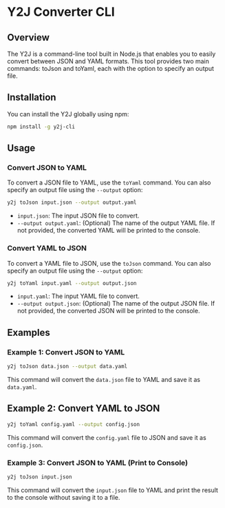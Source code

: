 # Y2J Converter CLI

## Overview

The Y2J is a command-line tool built in Node.js that enables you to easily convert between JSON and YAML formats.
This tool provides two main commands: toJson and toYaml, each with the option to specify an output file.

## Installation

You can install the Y2J globally using npm:

```bash
npm install -g y2j-cli
```

## Usage

### Convert JSON to YAML

To convert a JSON file to YAML, use the `toYaml` command. You can also specify an output file using the `--output` option:

```bash
y2j toJson input.json --output output.yaml
```

- `input.json`: The input JSON file to convert.
- `--output output.yaml`: (Optional) The name of the output YAML file. If not provided, the converted YAML will be printed to the console.

### Convert YAML to JSON

To convert a YAML file to JSON, use the `toJson` command. You can also specify an output file using the `--output` option:

```bash
y2j toYaml input.yaml --output output.json
```

- `input.yaml`: The input YAML file to convert.
- `--output output.json`: (Optional) The name of the output JSON file. If not provided, the converted JSON will be printed to the console.

## Examples

### Example 1: Convert JSON to YAML

```bash
y2j toJson data.json --output data.yaml
```

This command will convert the `data.json` file to YAML and save it as `data.yaml`.

## Example 2: Convert YAML to JSON

```bash
y2j toYaml config.yaml --output config.json
```

This command will convert the `config.yaml` file to JSON and save it as `config.json`.

### Example 3: Convert JSON to YAML (Print to Console)

```bash
y2j toJson input.json
```

This command will convert the `input.json` file to YAML and print the result to the console without saving it to a file.

